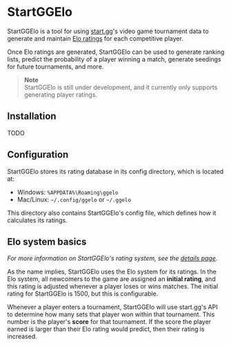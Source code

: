 # StartGGElo

StartGGElo is a tool for using [start.gg](https://www.start.gg/)'s video game tournament data to
generate and maintain [Elo ratings](https://wikipedia.org/wiki/Elo_rating_system) for each competitive player.

Once Elo ratings are generated, StartGGElo can be used to generate ranking lists, predict the
probability of a player winning a match, generate seedings for future tournaments, and more.

> **Note**<br>
> StartGGElo is still under development, and it currently only supports generating player ratings.

## Installation

TODO

## Configuration

StartGGElo stores its rating database in its config directory, which is located at:

- Windows: `%APPDATA%\Roaming\ggelo`
- Mac/Linux: `~/.config/ggelo` or `~/.ggelo`

This directory also contains StartGGElo's config file, which defines how it calculates its ratings.

## Elo system basics

*For more information on StartGGElo's rating system, see the [details page](DETAILS.md).*

As the name implies, StartGGElo uses the Elo system for its ratings. In the Elo system, all newcomers to the
game are assigned an **initial rating**, and this rating is adjusted whenever a player loses or wins matches.
The initial rating for StartGGElo is 1500, but this is configurable.

Whenever a player enters a tournament, StartGGElo will use start.gg's API to determine how many sets
that player won within that tournament. This number is the player's **score** for that tournament. If the score
the player earned is larger than their Elo rating would predict, then their rating is increased.
